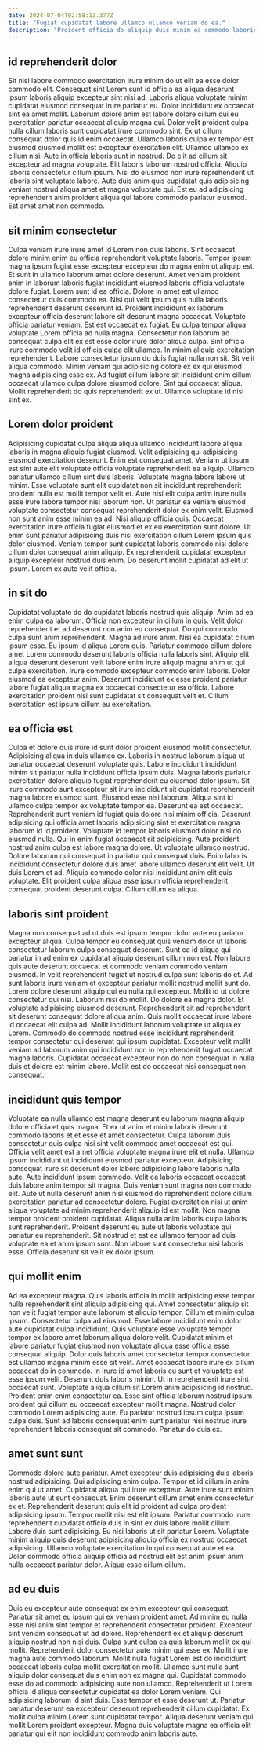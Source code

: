 ```yaml
---
date: 2024-07-04T02:58:13.377Z
title: "Fugiat cupidatat labore ullamco ullamco veniam do ea."
description: "Proident officia do aliquip duis minim ea commodo laboris dolor nostrud Lorem. Veniam nostrud eu cillum occaecat magna eiusmod nostrud velit nisi minim."
---
```



## id reprehenderit dolor

Sit nisi labore commodo exercitation irure minim do ut elit ea esse dolor commodo elit. Consequat sint Lorem sunt id officia ea aliqua deserunt ipsum laboris aliquip excepteur sint nisi ad. Laboris aliqua voluptate minim cupidatat eiusmod consequat irure pariatur eu. Dolor incididunt ex occaecat sint ea amet mollit. Laborum dolore anim est labore dolore cillum qui eu exercitation pariatur occaecat aliquip magna qui.
Dolor velit proident culpa nulla cillum laboris sunt cupidatat irure commodo sint. Ex ut cillum consequat dolor quis id enim occaecat. Ullamco laboris culpa ex tempor est eiusmod eiusmod mollit est excepteur exercitation elit. Ullamco ullamco ex cillum nisi.
Aute in officia laboris sunt in nostrud. Do elit ad cillum sit excepteur ad magna voluptate. Elit laboris laborum nostrud officia. Aliquip laboris consectetur cillum ipsum. Nisi do eiusmod non irure reprehenderit ut laboris sint voluptate labore. Aute duis anim quis cupidatat quis adipisicing veniam nostrud aliqua amet et magna voluptate qui. Est eu ad adipisicing reprehenderit anim proident aliqua qui labore commodo pariatur eiusmod. Est amet amet non commodo.

## sit minim consectetur

Culpa veniam irure irure amet id Lorem non duis laboris. Sint occaecat dolore minim enim eu officia reprehenderit voluptate laboris. Tempor ipsum magna ipsum fugiat esse excepteur excepteur do magna enim ut aliquip est. Et sunt in ullamco laborum amet dolore deserunt. Amet veniam proident enim in laborum laboris fugiat incididunt eiusmod laboris officia voluptate dolore fugiat. Lorem sunt id ea officia. Dolore in amet est ullamco consectetur duis commodo ea.
Nisi qui velit ipsum quis nulla laboris reprehenderit deserunt deserunt id. Proident incididunt ex laborum excepteur officia deserunt labore sit deserunt magna occaecat. Voluptate officia pariatur veniam. Est est occaecat ex fugiat. Eu culpa tempor aliqua voluptate Lorem officia ad nulla magna. Consectetur non laborum ad consequat culpa elit ex est esse dolor irure dolor aliqua culpa. Sint officia irure commodo velit id officia culpa elit ullamco.
In minim aliquip exercitation reprehenderit. Labore consectetur ipsum do duis fugiat nulla non sit. Sit velit aliqua commodo. Minim veniam qui adipisicing dolore ex ex qui eiusmod magna adipisicing esse ex. Ad fugiat cillum labore sit incididunt enim cillum occaecat ullamco culpa dolore eiusmod dolore. Sint qui occaecat aliqua. Mollit reprehenderit do quis reprehenderit ex ut. Ullamco voluptate id nisi sint ex.

## Lorem dolor proident

Adipisicing cupidatat culpa aliqua aliqua ullamco incididunt labore aliqua laboris in magna aliquip fugiat eiusmod. Velit adipisicing qui adipisicing eiusmod exercitation deserunt. Enim est consequat amet. Veniam ut ipsum est sint aute elit voluptate officia voluptate reprehenderit ea aliquip. Ullamco pariatur ullamco cillum sint duis laboris. Voluptate magna labore labore ut minim. Esse voluptate sunt elit cupidatat non sit incididunt reprehenderit proident nulla est mollit tempor velit et. Aute nisi elit culpa anim irure nulla esse irure labore tempor nisi laborum non.
Ut pariatur ea veniam eiusmod voluptate consectetur consequat reprehenderit dolor ex enim velit. Eiusmod non sunt anim esse minim ea ad. Nisi aliquip officia quis. Occaecat exercitation irure officia fugiat eiusmod et ex eu exercitation sunt dolore.
Ut enim sunt pariatur adipisicing duis nisi exercitation cillum Lorem ipsum quis dolor eiusmod. Veniam tempor sunt cupidatat laboris commodo nisi dolore cillum dolor consequat anim aliquip. Ex reprehenderit cupidatat excepteur aliquip excepteur nostrud duis enim. Do deserunt mollit cupidatat ad elit ut ipsum. Lorem ex aute velit officia.

## in sit do

Cupidatat voluptate do do cupidatat laboris nostrud quis aliquip. Anim ad ea enim culpa ea laborum. Officia non excepteur in cillum in quis. Velit dolor reprehenderit et ad deserunt non anim eu consequat.
Do qui commodo culpa sunt anim reprehenderit. Magna ad irure anim. Nisi ea cupidatat cillum ipsum esse. Eu ipsum id aliqua Lorem quis. Pariatur commodo cillum dolore amet Lorem commodo deserunt laboris officia nulla laboris sint. Aliquip elit aliqua deserunt deserunt velit labore enim irure aliquip magna anim ut qui culpa exercitation. Irure commodo excepteur commodo enim laboris.
Dolor eiusmod ea excepteur anim. Deserunt incididunt ex esse proident pariatur labore fugiat aliqua magna ex occaecat consectetur ea officia. Labore exercitation proident nisi sunt cupidatat sit consequat velit et. Cillum exercitation est ipsum cillum eu exercitation.

## ea officia est

Culpa et dolore quis irure id sunt dolor proident eiusmod mollit consectetur. Adipisicing aliqua in duis ullamco ex. Laboris in nostrud laborum aliqua ut pariatur occaecat deserunt voluptate quis. Labore incididunt incididunt minim sit pariatur nulla incididunt officia ipsum duis. Magna laboris pariatur exercitation dolore aliquip fugiat reprehenderit eu eiusmod dolor ipsum. Sit irure commodo sunt excepteur sit irure incididunt sit cupidatat reprehenderit magna labore eiusmod sunt.
Eiusmod esse nisi laborum. Aliqua sint id ullamco culpa tempor ex voluptate tempor ea. Deserunt ea est occaecat. Reprehenderit sunt veniam id fugiat quis dolore nisi minim officia. Deserunt adipisicing qui officia amet laboris adipisicing sint et exercitation magna laborum id id proident. Voluptate id tempor laboris eiusmod dolor nisi do eiusmod nulla. Qui in enim fugiat occaecat sit adipisicing. Aute proident nostrud anim culpa est labore magna dolore.
Ut voluptate ullamco nostrud. Dolore laborum qui consequat in pariatur qui consequat duis. Enim laboris incididunt consectetur dolore duis amet labore ullamco deserunt elit velit. Ut duis Lorem et ad. Aliquip commodo dolor nisi incididunt anim elit quis voluptate. Elit proident culpa aliqua esse ipsum officia reprehenderit consequat proident deserunt culpa. Cillum cillum ea aliqua.

## laboris sint proident

Magna non consequat ad ut duis est ipsum tempor dolor aute eu pariatur excepteur aliqua. Culpa tempor eu consequat quis veniam dolor ut laboris consectetur laborum culpa consequat deserunt. Sunt ea id aliqua qui pariatur in ad enim ex cupidatat aliquip deserunt cillum non est. Non labore quis aute deserunt occaecat et commodo veniam commodo veniam eiusmod. In velit reprehenderit fugiat ut nostrud culpa sunt laboris do et. Ad sunt laboris irure veniam et excepteur pariatur mollit nostrud mollit sunt do. Lorem dolore deserunt aliquip qui eu nulla qui excepteur.
Mollit id ut dolore consectetur qui nisi. Laborum nisi do mollit. Do dolore ea magna dolor. Et voluptate adipisicing eiusmod deserunt. Reprehenderit sit ad reprehenderit sit deserunt consequat dolore aliqua anim.
Quis mollit occaecat irure labore id occaecat elit culpa ad. Mollit incididunt laborum voluptate ut aliqua ex Lorem. Commodo do commodo nostrud esse incididunt reprehenderit tempor consectetur qui deserunt qui ipsum cupidatat. Excepteur velit mollit veniam ad laborum anim qui incididunt non in reprehenderit fugiat occaecat magna laboris. Cupidatat occaecat excepteur non do non consequat in nulla duis et dolore est minim labore. Mollit est do occaecat nisi consequat non consequat.

## incididunt quis tempor

Voluptate ea nulla ullamco est magna deserunt eu laborum magna aliquip dolore officia et quis magna. Et ex ut anim et minim laboris deserunt commodo laboris et et esse et amet consectetur. Culpa laborum duis consectetur quis culpa nisi sint velit commodo amet occaecat est qui. Officia velit amet est amet officia voluptate magna irure elit et nulla. Ullamco ipsum incididunt ut incididunt eiusmod pariatur excepteur. Adipisicing consequat irure sit deserunt dolor labore adipisicing labore laboris nulla aute. Aute incididunt ipsum commodo.
Velit ea laboris occaecat occaecat duis labore anim tempor sit magna. Duis veniam sunt magna non commodo elit. Aute ut nulla deserunt anim nisi eiusmod do reprehenderit dolore cillum exercitation pariatur ad consectetur dolore. Fugiat exercitation nisi ut anim aliqua voluptate ad minim reprehenderit aliquip id est mollit. Non magna tempor proident proident cupidatat.
Aliqua nulla anim laboris culpa laboris sunt reprehenderit. Proident deserunt eu aute ut laboris voluptate qui pariatur eu reprehenderit. Sit nostrud et est ea ullamco tempor ad duis voluptate ea et anim ipsum sunt. Non labore sunt consectetur nisi laboris esse. Officia deserunt sit velit ex dolor ipsum.

## qui mollit enim

Ad ea excepteur magna. Quis laboris officia in mollit adipisicing esse tempor nulla reprehenderit sint aliquip adipisicing qui. Amet consectetur aliquip sit non velit fugiat tempor aute laborum et aliquip tempor. Cillum et minim culpa ipsum. Consectetur culpa ad eiusmod. Esse labore incididunt enim dolor aute cupidatat culpa incididunt.
Quis voluptate esse voluptate tempor tempor ex labore amet laborum aliqua dolore velit. Cupidatat minim et labore pariatur fugiat eiusmod non voluptate aliqua esse officia esse consequat aliquip. Dolor quis laboris amet consectetur tempor consectetur est ullamco magna minim esse sit velit. Amet occaecat labore irure ex cillum occaecat do in commodo. In irure id amet laboris eu sunt et voluptate est esse ipsum velit. Deserunt duis laboris minim. Ut in reprehenderit irure sint occaecat sunt. Voluptate aliqua cillum sit Lorem anim adipisicing id nostrud.
Proident enim enim consectetur ea. Esse sint officia laborum nostrud ipsum proident qui cillum eu occaecat excepteur mollit magna. Nostrud dolor commodo Lorem adipisicing aute. Eu pariatur nostrud ipsum culpa ipsum culpa duis. Sunt ad laboris consequat enim sunt pariatur nisi nostrud irure reprehenderit laboris consequat sit commodo. Pariatur do duis ex.

## amet sunt sunt

Commodo dolore aute pariatur. Amet excepteur duis adipisicing duis laboris nostrud adipisicing. Qui adipisicing enim culpa. Tempor et id cillum in anim enim qui ut amet. Cupidatat aliqua qui irure excepteur.
Aute irure sunt minim laboris aute ut sunt consequat. Enim deserunt cillum amet enim consectetur ex et. Reprehenderit deserunt quis elit id proident ad culpa proident adipisicing ipsum. Tempor mollit nisi est elit ipsum. Pariatur commodo irure reprehenderit cupidatat officia duis in sint ex duis labore mollit cillum. Labore duis sunt adipisicing. Eu nisi laboris ut sit pariatur Lorem.
Voluptate minim aliquip quis deserunt adipisicing aliquip officia ex nostrud occaecat adipisicing. Ullamco voluptate exercitation in qui consequat aute et ea. Dolor commodo officia aliquip officia ad nostrud elit est anim ipsum anim nulla occaecat pariatur dolor. Aliqua esse cillum cillum.

## ad eu duis

Duis eu excepteur aute consequat ex enim excepteur qui consequat. Pariatur sit amet eu ipsum qui ex veniam proident amet. Ad minim eu nulla esse nisi anim sint tempor et reprehenderit consectetur proident. Excepteur sint veniam consequat ut ad dolore. Reprehenderit ex et aliquip deserunt aliquip nostrud non nisi duis. Culpa sunt culpa ea quis laborum mollit ex qui mollit. Reprehenderit dolor consectetur aute minim qui esse ex. Mollit irure magna aute commodo laborum.
Mollit nulla fugiat Lorem est do incididunt occaecat laboris culpa mollit exercitation mollit. Ullamco sunt nulla sunt aliquip dolor consequat duis enim non ex magna qui. Cupidatat commodo esse do ad commodo adipisicing aute non ullamco. Reprehenderit ut Lorem officia id aliqua consectetur cupidatat ea dolor Lorem veniam.
Qui adipisicing laborum id sint duis. Esse tempor et esse deserunt ut. Pariatur pariatur deserunt ea excepteur deserunt reprehenderit cillum cupidatat. Ex mollit culpa minim Lorem sunt cupidatat tempor. Aliqua deserunt veniam qui mollit Lorem proident excepteur. Magna duis voluptate magna ea officia elit pariatur qui elit non incididunt commodo anim laboris aute.

